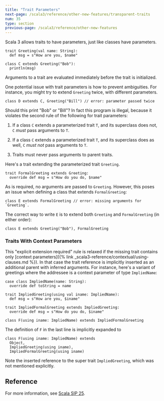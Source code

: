 ```yaml
---
title: "Trait Parameters"
next-page: /scala3/reference/other-new-features/transparent-traits
num: 35
type: section
previous-page: /scala3/reference/other-new-features
---
```


<!-- THIS FILE HAS BEEN GENERATED BY SCALADOC PREPROCESSOR.
    The whole process of generation the docs can be found under this README: https://github.com/lampepfl/dotty/blob/master/docs/README.md
    The source file can be found here https://github.com/lampepfl/dotty/edit/master/docs/docs/reference/other-new-features/trait-parameters.md
    NOTE THAT ANY CHANGES TO THIS FILE WILL BE OVERRIDEN BY PREPROCESSOR.
-->

Scala 3 allows traits to have parameters, just like classes have parameters.

<div class="snippet" ><div class="buttons"></div><pre><code class="language-scala"><span id="0" class="" >trait Greeting(val name: String):
</span><span id="1" class="" >  def msg = s&quot;How are you, $name&quot;
</span><span id="2" class="" >
</span><span id="3" class="" >class C extends Greeting(&quot;Bob&quot;):
</span><span id="4" class="" >  println(msg)
</span></code></pre></div>

Arguments to a trait are evaluated immediately before the trait is initialized.

One potential issue with trait parameters is how to prevent
ambiguities. For instance, you might try to extend `Greeting` twice,
with different parameters.

<div class="snippet" ><div class="buttons"></div><pre><code class="language-scala"><span id="0" class="" >class D extends C, Greeting(&quot;Bill&quot;) // error: parameter passed twice
</span></code></pre></div>

Should this print "Bob" or "Bill"? In fact this program is illegal,
because it violates the second rule of the following for trait parameters:

1. If a class `C` extends a parameterized trait `T`, and its superclass does not, `C` _must_ pass arguments to `T`.

2. If a class `C` extends a parameterized trait `T`, and its superclass does as well, `C` _must not_  pass arguments to `T`.

3. Traits must never pass arguments to parent traits.

Here's a trait extending the parameterized trait `Greeting`.

<div class="snippet" ><div class="buttons"></div><pre><code class="language-scala"><span id="0" class="" >trait FormalGreeting extends Greeting:
</span><span id="1" class="" >  override def msg = s&quot;How do you do, $name&quot;
</span></code></pre></div>

As is required, no arguments are passed to `Greeting`. However, this poses an issue
when defining a class that extends `FormalGreeting`:

<div class="snippet" ><div class="buttons"></div><pre><code class="language-scala"><span id="0" class="" >class E extends FormalGreeting // error: missing arguments for `Greeting`.
</span></code></pre></div>

The correct way to write `E` is to extend both `Greeting` and
`FormalGreeting` (in either order):

<div class="snippet" ><div class="buttons"></div><pre><code class="language-scala"><span id="0" class="" >class E extends Greeting(&quot;Bob&quot;), FormalGreeting
</span></code></pre></div>

### Traits With Context Parameters

This "explicit extension required" rule is relaxed if the missing trait contains only
[context parameters]({% link _scala3-reference/contextual/using-clauses.md %}). In that case the trait reference is
implicitly inserted as an additional parent with inferred arguments. For instance,
here's a variant of greetings where the addressee is a context parameter of type
`ImpliedName`:

<div class="snippet" ><div class="buttons"></div><pre><code class="language-scala"><span id="0" class="" >case class ImpliedName(name: String):
</span><span id="1" class="" >  override def toString = name
</span><span id="2" class="" >
</span><span id="3" class="" >trait ImpliedGreeting(using val iname: ImpliedName):
</span><span id="4" class="" >  def msg = s&quot;How are you, $iname&quot;
</span><span id="5" class="" >
</span><span id="6" class="" >trait ImpliedFormalGreeting extends ImpliedGreeting:
</span><span id="7" class="" >  override def msg = s&quot;How do you do, $iname&quot;
</span><span id="8" class="" >
</span><span id="9" class="" >class F(using iname: ImpliedName) extends ImpliedFormalGreeting
</span></code></pre></div>

The definition of `F` in the last line is implicitly expanded to

<div class="snippet" ><div class="buttons"></div><pre><code class="language-scala"><span id="0" class="" >class F(using iname: ImpliedName) extends
</span><span id="1" class="" >  Object,
</span><span id="2" class="" >  ImpliedGreeting(using iname),
</span><span id="3" class="" >  ImpliedFormalGreeting(using iname)
</span></code></pre></div>

Note the inserted reference to the super trait `ImpliedGreeting`, which was not mentioned explicitly.

## Reference

For more information, see [Scala SIP 25](http://docs.scala-lang.org/sips/pending/trait-parameters.html).
